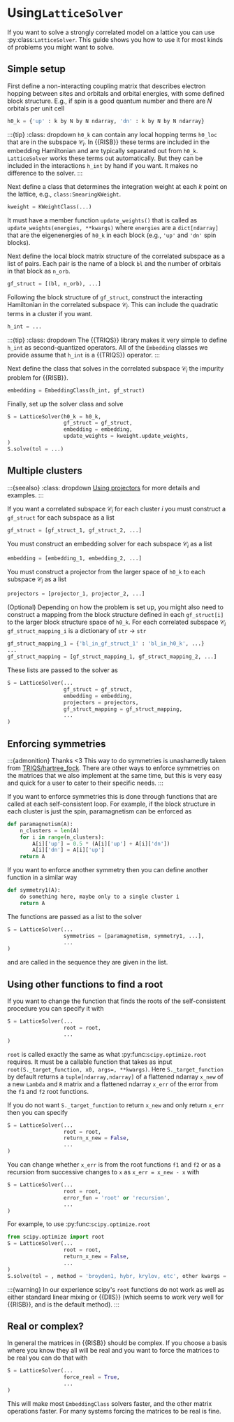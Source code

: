 # Using`LatticeSolver`

If you want to solve a strongly correlated model on a lattice you can use 
:py:class:`LatticeSolver`. This guide shows you how to use it for most kinds 
of problems you might want to solve.

## Simple setup

First define a non-interacting coupling matrix that describes electron 
hopping between sites and orbitals and orbital energies, with some defined 
block structure. E.g., if spin is a good quantum number and there are 
$N$ orbitals per unit cell

```python
h0_k = {'up' : k by N by N ndarray, 'dn' : k by N by N ndarray}
```

:::{tip}
:class: dropdown
`h0_k` can contain any local hopping terms `h0_loc` that are in the subspace 
$\mathcal{C}_i$. In {{RISB}} these terms are included in the embedding 
Hamiltonian and are typically separated out from `h0_k`. `LatticeSolver` works 
these terms out automatically. But they can be included in 
the interactions `h_int` by hand if you want. It makes no difference to 
the solver.
:::

Next define a class that determines the integration weight at each $k$ point 
on the lattice, e.g., `class:SmearingKWeight`.

```python
kweight = KWeightClass(...)
```

It must have a member function `update_weights()` that is called as 
`update_weights(energies, **kwargs)` where `energies` are a `dict[ndarray]` 
that are the eigenenergies of `h0_k` in each block (e.g., `'up'` and `'dn'` 
spin blocks).

Next define the local block matrix structure of the correlated subspace 
as a list of pairs. Each pair is the name of a block `bl` and the number of 
orbitals in that block as `n_orb`.

```python
gf_struct = [(bl, n_orb), ...]
```

Following the block structure of `gf_struct`, construct the interacting 
Hamiltonian in the correlated subspace $\mathcal{C}_i$. This can include 
the quadratic terms in a cluster if you want.

```python
h_int = ...
```

:::{tip}
:class: dropdown
The {{TRIQS}} library makes it very simple to define 
`h_int` as second-quantized operators. All of the `Embedding` classes we 
provide assume that `h_int` is a {{TRIQS}} operator.
:::

Next define the class that solves in the correlated subspace $\mathcal{C}_i$ 
the impurity problem for {{RISB}}.

```python
embedding = EmbeddingClass(h_int, gf_struct)
```

Finally, set up the solver class and solve

```python
S = LatticeSolver(h0_k = h0_k,
                  gf_struct = gf_struct,
                  embedding = embedding,
                  update_weights = kweight.update_weights,
)
S.solve(tol = ...)
```

## Multiple clusters

:::{seealso}
:class: dropdown
[Using projectors](../how-to/projectors.md) for more details and examples.
:::

If you want a correlated subspace $\mathcal{C}_i$ for each cluster $i$ you 
must construct a `gf_struct` for each subspace as a list

```python
gf_struct = [gf_struct_1, gf_struct_2, ...]
```

You must construct an embedding solver for each subspace $\mathcal{C}_i$ as 
a list 

```python
embedding = [embedding_1, embedding_2, ...]
```

You must construct a projector from the larger space of `h0_k` to each 
subspace $\mathcal{C}_i$ as a list

```python
projectors = [projector_1, projector_2, ...]
```

(Optional) Depending on how the problem is set up, you might also need to 
construct a mapping from the block structure defined in each `gf_struct[i]` 
to the larger block structure space of `h0_k`. For each correlated subspace 
$\mathcal{C}_i$ `gf_struct_mapping_i` is a dictionary of 
`str` $\rightarrow$ `str`

```python
gf_struct_mapping_1 = {'bl_in_gf_struct_1' : 'bl_in_h0_k', ...}
...
gf_struct_mapping = [gf_struct_mapping_1, gf_struct_mapping_2, ...]
```

These lists are passed to the solver as

```python
S = LatticeSolver(...
                  gf_struct = gf_struct,
                  embedding = embedding,
                  projectors = projectors,
                  gf_struct_mapping = gf_struct_mapping,
                  ...
)
```

## Enforcing symmetries

:::{admonition} Thanks <3
This way to do symmetries is unashamedly taken from 
[TRIQS/hartree_fock](https://triqs.github.io/hartree_fock). There are other 
ways to enforce symmetries on the matrices that we also implement at the 
same time, but this is very easy and quick for a user to cater to their 
specific needs.
:::

If you want to enforce symmetries this is done through functions that are 
called at each self-consistent loop. For example, if the block structure in 
each cluster is just the spin, paramagnetism can be enforced as

```python
def paramagnetism(A):
    n_clusters = len(A)
    for i in range(n_clusters):
        A[i]['up'] = 0.5 * (A[i]['up'] + A[i]['dn'])
        A[i]['dn'] = A[i]['up']
    return A
```

If you want to enforce another symmetry then you can define another 
function in a similar way

```python
def symmetry1(A):
    do something here, maybe only to a single cluster i
    return A
```

The functions are passed as a list to the solver

```python
S = LatticeSolver(...
                  symmetries = [paramagnetism, symmetry1, ...],
                  ...
)
```

and are called in the sequence they are given in the list.

## Using other functions to find a root

If you want to change the function that finds the roots of the 
self-consistent procedure you can specify it with 

```python
S = LatticeSolver(...
                  root = root,
                  ...
)
```

`root` is called exactly the same as what :py:func:`scipy.optimize.root` 
requires. It must be a callable function that takes as input 
`root(S._target_function, x0, args=, **kwargs)`. Here `S._target_function` 
by default returns a `tuple[ndarray,ndarray]` of a flattened ndarray `x_new` 
of a new `Lambda` and `R` matrix and a flattened ndarray `x_err` of the error 
from the `f1` and `f2` root functions. 

If you do not want `S._target_function` to return `x_new` and only return 
`x_err` then you can specify

```python
S = LatticeSolver(...
                  root = root,
                  return_x_new = False,
                  ...
)
```

You can change whether `x_err` is from the root functions `f1` and 
`f2` or as a recursion from successive changes to `x` as 
`x_err = x_new - x` with

```python
S = LatticeSolver(...
                  root = root,
                  error_fun = 'root' or 'recursion',
                  ...
)
```

For example, to use :py:func:`scipy.optimize.root`

```python
from scipy.optimize import root
S = LatticeSolver(...
                  root = root,
                  return_x_new = False,
                  ...
)
S.solve(tol = , method = 'broyden1, hybr, krylov, etc', other kwargs = )
```

:::{warning}
In our experience scipy's `root` functions do not work as well as either 
standard linear mixing or {{DIIS}} (which seems to work very well for 
{{RISB}}, and is the default method).
:::

## Real or complex?

In general the matrices in {{RISB}} should be complex. If you choose a basis 
where you know they all will be real and you want to force the matrices to 
be real you can do that with

```python
S = LatticeSolver(...
                  force_real = True,
                  ...
)
```

This will make most `EmbeddingClass` solvers faster, and the other matrix 
operations faster. For many systems forcing the matrices to be real is fine.